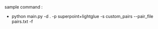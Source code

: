 sample command :
- python main.py -d . -p superpoint+lightglue -s custom_pairs --pair_file pairs.txt -f

